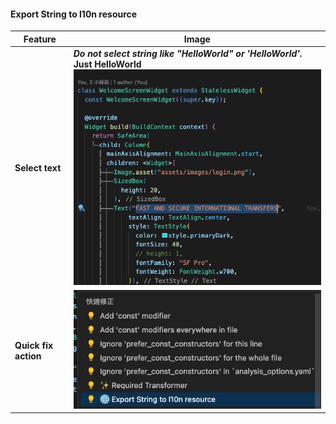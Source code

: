 #### Export String to l10n resource
| Feature                | Image                                           |
|------------------------|-------------------------------------------------|
| **Select text**        | **_Do not select string like "HelloWorld" or 'HelloWorld'._**<br>**Just HelloWorld**  ![](../image/l10n/select.png)    |
| **Quick fix action**   | ![](../image/l10n/quickfix.png)    |